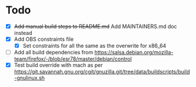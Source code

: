 # Todo

- [x] ~~Add manual build steps to README.md~~ Add MAINTAINERS.md doc instead
- [x] Add OBS constraints file
    - [x] Set constraints for all the same as the overwrite for x86_64
- [ ] Add all build dependencies from https://salsa.debian.org/mozilla-team/firefox/-/blob/esr78/master/debian/control
- [x] Test build override with mach as per https://git.savannah.gnu.org/cgit/gnuzilla.git/tree/data/buildscripts/build-gnulinux.sh
